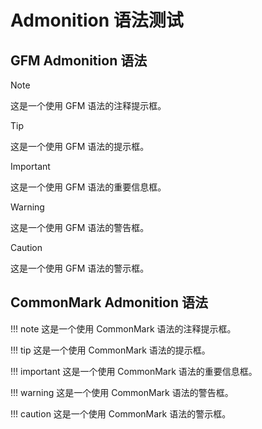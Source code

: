 # Admonition 语法测试

## GFM Admonition 语法

> [!NOTE]
> 这是一个使用 GFM 语法的注释提示框。

> [!TIP]
> 这是一个使用 GFM 语法的提示框。

> [!IMPORTANT]
> 这是一个使用 GFM 语法的重要信息框。

> [!WARNING]
> 这是一个使用 GFM 语法的警告框。

> [!CAUTION]
> 这是一个使用 GFM 语法的警示框。

## CommonMark Admonition 语法

!!! note
    这是一个使用 CommonMark 语法的注释提示框。

!!! tip
    这是一个使用 CommonMark 语法的提示框。

!!! important
    这是一个使用 CommonMark 语法的重要信息框。

!!! warning
    这是一个使用 CommonMark 语法的警告框。

!!! caution
    这是一个使用 CommonMark 语法的警示框。